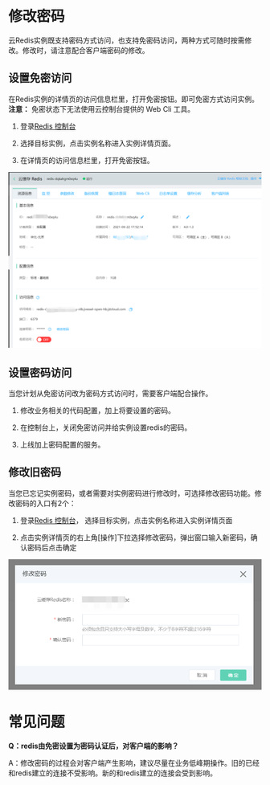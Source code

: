 # 修改密码

云Redis实例既支持密码方式访问，也支持免密码访问，两种方式可随时按需修改。修改时，请注意配合客户端密码的修改。

## 设置免密访问

在Redis实例的详情页的访问信息栏里，打开免密按钮。即可免密方式访问实例。**注意：** 免密状态下无法使用云控制台提供的 Web Cli 工具。

1. 登录[Redis 控制台](https://redis-console.jdcloud.com/redis)

2. 选择目标实例，点击实例名称进入实例详情页面。

3. 在详情页的访问信息栏里，打开免密按钮。

![](../../../../../image/Redis/Change-Password-1.png)


## 设置密码访问

当您计划从免密访问改为密码方式访问时，需要客户端配合操作。

1. 修改业务相关的代码配置，加上将要设置的密码。

2. 在控制台上，关闭免密访问并给实例设置redis的密码。

3. 上线加上密码配置的服务。


## 修改旧密码

当您已忘记实例密码，或者需要对实例密码进行修改时，可选择修改密码功能。修改密码的入口有2个：

1. 登录[Redis 控制台](https://redis-console.jdcloud.com/redis)， 选择目标实例，点击实例名称进入实例详情页面

2. 点击实例详情页的右上角[操作]下拉选择修改密码，弹出窗口输入新密码，确认密码后点击确定

![](../../../../../image/Redis/Change-Password-2.png)


#  常见问题

**Q：redis由免密设置为密码认证后，对客户端的影响？**

A：修改密码的过程会对客户端产生影响，建议尽量在业务低峰期操作。旧的已经和redis建立的连接不受影响。新的和redis建立的连接会受到影响。


